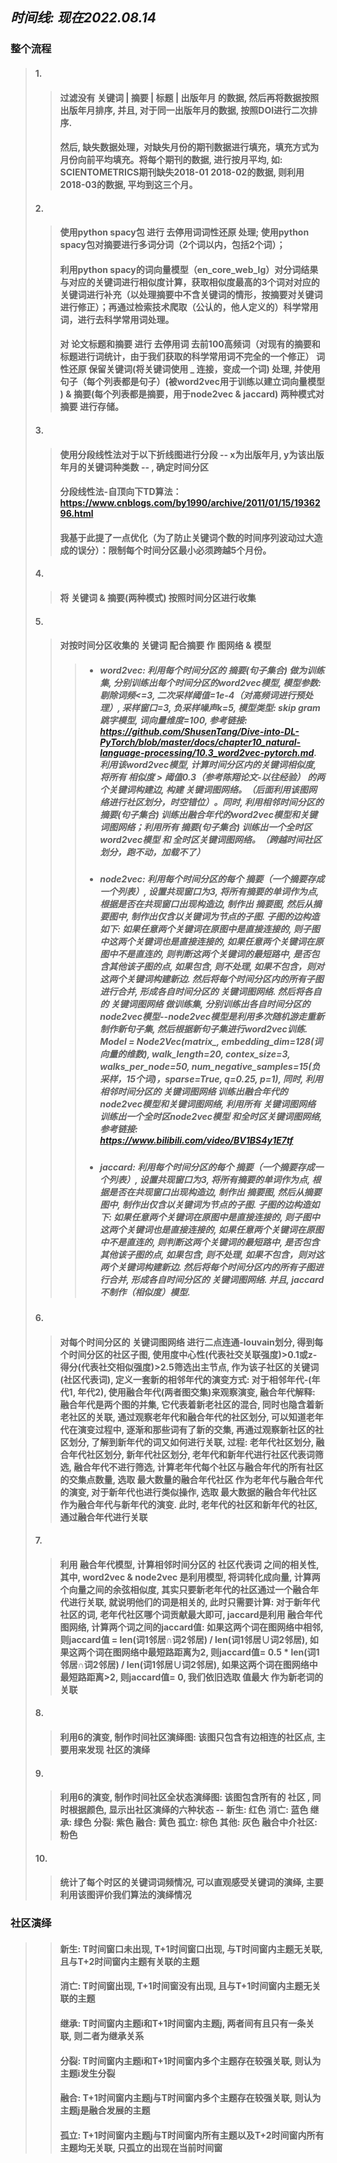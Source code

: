 ## *时间线: 现在2022.08.14*    
### 整个流程    
> #### 1. 
> > #### 过滤没有 关键词 | 摘要 | 标题 | 出版年月 的数据, 然后再将数据按照出版年月排序, 并且, 对于同一出版年月的数据, 按照DOI进行二次排序.
> > #### 然后, 缺失数据处理，对缺失月份的期刊数据进行填充，填充方式为月份向前平均填充。将每个期刊的数据, 进行按月平均, 如: SCIENTOMETRICS期刊缺失2018-01 2018-02的数据, 则利用2018-03的数据, 平均到这三个月。
> #### 2. 
> > #### 使用python spacy包 进行 去停用词词性还原 处理; 使用python spacy包对摘要进行多词分词（2个词以内，包括2个词）；
> > #### 利用python spacy的词向量模型（en_core_web_lg）对分词结果与对应的关键词进行相似度计算，获取相似度最高的3个词对对应的关键词进行补充（以处理摘要中不含关键词的情形，按摘要对关键词进行修正）；再通过检索技术爬取（公认的，他人定义的）科学常用词，进行去科学常用词处理。
> > #### 对 论文标题和摘要 进行 去停用词 去前100高频词（对现有的摘要和标题进行词统计，由于我们获取的科学常用词不完全的一个修正） 词性还原 保留关键词(将关键词使用 _ 连接，变成一个词) 处理, 并使用 句子（每个列表都是句子）(被word2vec用于训练以建立词向量模型 ) & 摘要(每个列表都是摘要，用于node2vec & jaccard) 两种模式对 摘要 进行存储。
> #### 3.
> > #### 使用分段线性法对于以下折线图进行分段 -- x为出版年月, y为该出版年月的关键词种类数 -- , 确定时间分区
> > #### 分段线性法-自顶向下TD算法：https://www.cnblogs.com/by1990/archive/2011/01/15/1936296.html
> > #### 我基于此提了一点优化（为了防止关键词个数的时间序列波动过大造成的误分）：限制每个时间分区最小必须跨越5个月份。
> #### 4.
> > #### 将 关键词 & 摘要(两种模式) 按照时间分区进行收集
> #### 5.
> > #### 对按时间分区收集的 关键词 配合摘要 作 图网络 & 模型
> > > - ##### word2vec: 利用每个时间分区的 摘要(句子集合) 做为训练集, 分别训练出每个时间分区的word2vec模型, 模型参数: 剔除词频<=3, 二次采样阈值=1e-4（对高频词进行预处理）,  采样窗口=3, 负采样噪声k=5, 模型类型: skip gram跳字模型, 词向量维度=100, 参考链接: https://github.com/ShusenTang/Dive-into-DL-PyTorch/blob/master/docs/chapter10_natural-language-processing/10.3_word2vec-pytorch.md. 利用该word2vec模型, 计算时间分区内的关键词相似度, 将所有 相似度 > 阈值0.3（参考陈翔论文-以往经验） 的两个关键词构建边, 构建 关键词图网络。（后面利用该图网络进行社区划分，时空错位）。同时, 利用相邻时间分区的 摘要(句子集合) 训练出融合年代的word2vec模型和关键词图网络；利用所有 摘要(句子集合) 训练出一个全时区word2vec模型 和 全时区关键词图网络。（跨越时间社区划分，跑不动，加载不了）
> > > - ##### node2vec: 利用每个时间分区的每个 摘要（一个摘要存成一个列表）, 设置共现窗口为3, 将所有摘要的单词作为点, 根据是否在共现窗口出现构造边, 制作出 摘要图, 然后从摘要图中, 制作出仅含以关键词为节点的子图. 子图的边构造如下: 如果任意两个关键词在原图中是直接连接的, 则子图中这两个关键词也是直接连接的, 如果任意两个关键词在原图中不是直连的, 则判断这两个关键词的最短路中, 是否包含其他该子图的点, 如果包含, 则不处理, 如果不包含，则对这两个关键词构建新边. 然后将每个时间分区内的所有子图进行合并, 形成各自时间分区的 关键词图网络. 然后将各自的 关键词图网络 做训练集, 分别训练出各自时间分区的node2vec模型--node2vec模型是利用多次随机游走重新制作新句子集, 然后根据新句子集进行word2vec训练. Model = Node2Vec(matrix_, embedding_dim=128(词向量的维数), walk_length=20, contex_size=3, walks_per_node=50, num_negative_samples=15(负采样，15个词)，sparse=True, q=0.25, p=1), 同时, 利用相邻时间分区的 关键词图网络 训练出融合年代的node2vec模型和关键词图网络, 利用所有 关键词图网络 训练出一个全时区node2vec模型 和全时区关键词图网络, 参考链接: https://www.bilibili.com/video/BV1BS4y1E7tf
> > > - ##### jaccard: 利用每个时间分区的每个 摘要（一个摘要存成一个列表）, 设置共现窗口为3, 将所有摘要的单词作为点, 根据是否在共现窗口出现构造边, 制作出 摘要图, 然后从摘要图中, 制作出仅含以关键词为节点的子图. 子图的边构造如下: 如果任意两个关键词在原图中是直接连接的, 则子图中这两个关键词也是直接连接的, 如果任意两个关键词在原图中不是直连的, 则判断这两个关键词的最短路中, 是否包含其他该子图的点, 如果包含, 则不处理, 如果不包含，则对这两个关键词构建新边. 然后将每个时间分区内的所有子图进行合并, 形成各自时间分区的 关键词图网络. 并且, jaccard不制作（相似度）模型.
> #### 6.
> > #### 对每个时间分区的 关键词图网络 进行二点连通-louvain划分, 得到每个时间分区的社区子图, 使用度中心性(代表社交关联强度)>0.1或z-得分(代表社交相似强度)>2.5筛选出主节点, 作为该子社区的关键词(社区代表词), 定义一套新的相邻年代的演变方式: 对于相邻年代-(年代1, 年代2), 使用融合年代(两者图交集)来观察演变, 融合年代解释: 融合年代是两个图的并集, 它代表着新老社区的混合, 同时也隐含着新老社区的关联, 通过观察老年代和融合年代的社区划分, 可以知道老年代在演变过程中, 逐渐和那些词有了新的交集, 再通过观察新社区的社区划分, 了解到新年代的词又如何进行关联, 过程: 老年代社区划分, 融合年代社区划分, 新年代社区划分, 老年代和新年代进行社区代表词筛选, 融合年代不进行筛选, 计算老年代每个社区与融合年代的所有社区的交集点数量, 选取 最大数量的融合年代社区 作为老年代与融合年代的演变, 对于新年代也进行类似操作, 选取 最大数据的融合年代社区 作为融合年代与新年代的演变. 此时, 老年代的社区和新年代的社区, 通过融合年代进行关联
> #### 7.
> > #### 利用 融合年代模型, 计算相邻时间分区的 社区代表词 之间的相关性, 其中, word2vec & node2vec 是利用模型, 将词转化成向量, 计算两个向量之间的余弦相似度, 其实只要新老年代的社区通过一个融合年代进行关联, 就说明他们的词是相关的, 此时只需要计算: 对于新年代社区的词, 老年代社区哪个词贡献最大即可, jaccard是利用 融合年代图网络, 计算两个词之间的jaccard值: 如果这两个词在图网络中相邻, 则jaccard值 = len(词1邻居∩词2邻居) / len(词1邻居∪词2邻居), 如果这两个词在图网络中最短路距离为2, 则jaccard值= 0.5 * len(词1邻居∩词2邻居) / len(词1邻居∪词2邻居), 如果这两个词在图网络中最短路距离>2, 则jaccard值= 0, 我们依旧选取 值最大 作为新老词的关联
> #### 8. 
> > #### 利用6的演变, 制作时间社区演绎图: 该图只包含有边相连的社区点, 主要用来发现 社区的演绎
> #### 9. 
> > #### 利用6的演变, 制作时间社区全状态演绎图: 该图包含所有的 社区 , 同时根据颜色, 显示出社区演绎的六种状态 -- 新生: 红色   消亡: 蓝色   继承: 绿色   分裂: 紫色   融合: 黄色   孤立: 棕色   其他: 灰色   融合中介社区: 粉色
> #### 10. 
> > #### 统计了每个时区的关键词词频情况, 可以直观感受关键词的演绎, 主要利用该图评价我们算法的演绎情况
### 社区演绎
> > #### 新生: T时间窗口未出现, T+1时间窗口出现, 与T时间窗内主题无关联, 且与T+2时间窗内主题有关联的主题
> > #### 消亡: T时间窗出现, T+1时间窗没有出现, 且与T+1时间窗内主题无关联的主题
> > #### 继承: T时间窗内主题i和T+1时间窗内主题j, 两者间有且只有一条关联, 则二者为继承关系
> > #### 分裂: T时间窗内主题i和T+1时间窗内多个主题存在较强关联, 则认为主题i发生分裂
> > #### 融合: T+1时间窗内主题j与T时间窗内多个主题存在较强关联, 则认为主题j是融合发展的主题
> > #### 孤立: T+1时间窗内主题j与T时间窗内所有主题以及T+2时间窗内所有主题均无关联, 只孤立的出现在当前时间窗
